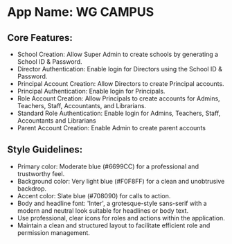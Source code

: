 # **App Name**: WG CAMPUS

## Core Features:

- School Creation: Allow Super Admin to create schools by generating a School ID & Password.
- Director Authentication: Enable login for Directors using the School ID & Password.
- Principal Account Creation: Allow Directors to create Principal accounts.
- Principal Authentication: Enable login for Principals.
- Role Account Creation: Allow Principals to create accounts for Admins, Teachers, Staff, Accountants, and Librarians.
- Standard Role Authentication: Enable login for Admins, Teachers, Staff, Accountants and Librarians
- Parent Account Creation: Enable Admin to create parent accounts

## Style Guidelines:

- Primary color: Moderate blue (#6699CC) for a professional and trustworthy feel.
- Background color: Very light blue (#F0F8FF) for a clean and unobtrusive backdrop.
- Accent color: Slate blue (#708090) for calls to action.
- Body and headline font: 'Inter', a grotesque-style sans-serif with a modern and neutral look suitable for headlines or body text.
- Use professional, clear icons for roles and actions within the application.
- Maintain a clean and structured layout to facilitate efficient role and permission management.